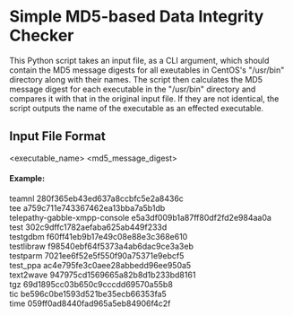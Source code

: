 # Simple MD5-based Data Integrity Checker

This Python script takes an input file, as a CLI argument, which should contain the MD5 message digests for all exeutables in CentOS's "/usr/bin" directory along with their names. The script then calculates the MD5 message digest for each executable in the "/usr/bin" directory and compares it with that in the original input file. If they are not identical, the script outputs the name of the executable as an effected executable. 

## Input File Format
<executable_name> <md5_message_digest>

#### Example:

teamnl 280f365eb43ed637a8ccbfc5e2a8436c  
tee a759c711e743367462ea13bba7a5b1db  
telepathy-gabble-xmpp-console e5a3df009b1a87ff80df2fd2e984aa0a  
test 302c9dffc1782aefaba625ab449f233d  
testgdbm f60ff41eb9b17e49c08e88e3c368e610  
testlibraw f98540ebf64f5373a4ab6dac9ce3a3eb  
testparm 7021ee6f52e5f550f90a75371e9ebcf5  
test_ppa ac4e795fe3c0aee28abbedd96ee950a5  
text2wave 947975cd1569665a82b8d1b233bd8161  
tgz 69d1895cc03b650c9cccdd69570a55b8  
tic be596c0be1593d521be35ecb66353fa5  
time 059ff0ad8440fad965a5eb84906f4c2f  
